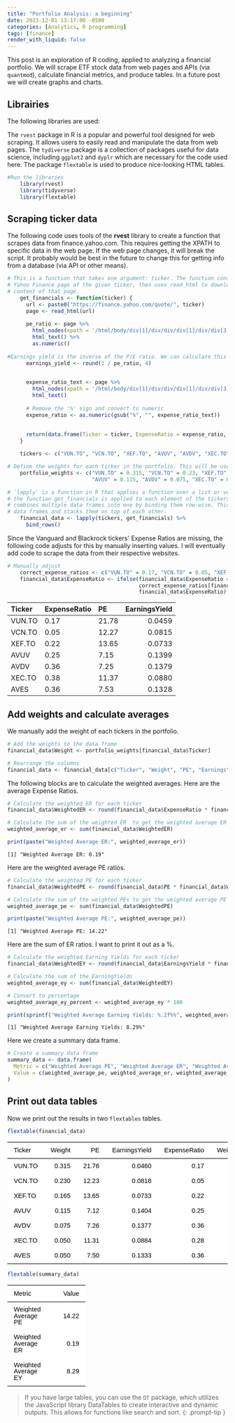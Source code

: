 ```yaml
---
title: "Portfolio Analysis: a beginning"
date: 2023-12-01 13:17:00 -0500
categories: [Analytics, R programming]
tags: [finance]
render_with_liquid: false
---
```


This post is an exploration of R coding, applied to analyzing a financial portfolio. We will scrape ETF  stock data from web pages and APIs (via `quantmod`), calculate financial metrics, and produce tables. In a future post we will create graphs and charts.

## Librairies

The following libraries are used:

The `rvest` package in R is a popular and powerful tool designed for web scraping. It allows users to easily read and manipulate the data from web pages. The `tydiverse` package is a collection of packages useful for data science, including  `ggplot2` and `dyplr` which are necessary for the code used here. The package `flextable` is used to produce nice-looking HTML tables.

```r
#Run the libraries
    library(rvest)
    library(tidyverse)
    library(flextable)
```

## Scraping ticker data

The following code uses tools of the **rvest** library to create a function that scrapes data from finance.yahoo.com. This requires getting the XPATH to specific data in the web page. If the web page changes, it will break the script. It probably would be best  in the future to change this for getting info from a database (via API or other means).

```r
# This is a function that takes one argument: ticker. The function constructs a URL for the
# Yahoo Finance page of the given ticker, then uses read_html to download and parse the HTML
# content of that page. 
    get_financials <- function(ticker) {
      url <- paste0("https://finance.yahoo.com/quote/", ticker)
      page <- read_html(url)
      
      pe_ratio <- page %>%
        html_nodes(xpath = '/html/body/div[1]/div/div/div[1]/div/div[3]/div[1]/div/div[1]/div/div/div/div[2]/div[2]/table/tbody/tr[3]/td[2]') %>%
        html_text() %>%
        as.numeric()
      
#Earnings yield is the inverse of the P/E ratio. We can calculate this here.
      earnings_yield <- round(1 / pe_ratio, 4)
      

      expense_ratio_text <- page %>%
        html_nodes(xpath = '/html/body/div[1]/div/div/div[1]/div/div[3]/div[1]/div/div[1]/div/div/div/div[2]/div[2]/table/tbody/tr[7]/td[2]') %>%
        html_text()
      
      # Remove the '%' sign and convert to numeric
      expense_ratio <- as.numeric(gsub("%", "", expense_ratio_text))
      
      
      return(data.frame(Ticker = ticker, ExpenseRatio = expense_ratio, PE = pe_ratio, EarningsYield = earnings_yield))
    }

    tickers <- c("VUN.TO", "VCN.TO", "XEF.TO", "AVUV", "AVDV", "XEC.TO", "AVES")  # The tickers part of the portfolio

# Define the weights for each ticker in the portfolio. This will be used to calculate the weighted averages.
    portfolio_weights <- c("VUN.TO" = 0.315, "VCN.TO" = 0.23, "XEF.TO" = 0.165, 
                           "AVUV" = 0.115, "AVDV" = 0.075, "XEC.TO" = 0.05, "AVES" = 0.05)

# `lapply` is a function in R that applies a function over a list or vector. In this case,
# the function get_financials is applied to each element of the tickers vector. `bind_rows()`
# combines multiple data frames into one by binding them row-wise. This means that it takes
# data frames and stacks them on top of each other.
    financial_data <- lapply(tickers, get_financials) %>%
      bind_rows()
```

Since the Vanguard and Blackrock tickers' Expense Ratios are missing, the following code adjusts for this by manually inserting values. I will eventually add code to scrape the data from their respective websites.

```r
# Manually adjust 
    correct_expense_ratios <- c("VUN.TO" = 0.17, "VCN.TO" = 0.05, "XEF.TO" = 0.22, "XEC.TO" = 0.28)
    financial_data$ExpenseRatio <- ifelse(financial_data$ExpenseRatio == 0,
                                          correct_expense_ratios[financial_data$Ticker],
                                          financial_data$ExpenseRatio)
```

| Ticker | ExpenseRatio | PE    | EarningsYield |
|:-------|:-------------|:------|--------------:|
| VUN.TO | 0.17         | 21.78 | 0.0459        |
| VCN.TO | 0.05         | 12.27 | 0.0815        |
| XEF.TO | 0.22         | 13.65 | 0.0733        |
| AVUV   | 0.25         | 7.15  | 0.1399        |
| AVDV   | 0.36         | 7.25  | 0.1379        |
| XEC.TO | 0.38         | 11.37 | 0.0880        |
| AVES   | 0.36         | 7.53  | 0.1328        |


## Add weights and calculate averages

We manually add the weight of each tickers in the portfolio.

```r
# Add the weights to the data frame
financial_data$Weight <- portfolio_weights[financial_data$Ticker]

# Rearrange the columns
financial_data <- financial_data[c("Ticker", "Weight", "PE", "EarningsYield", "ExpenseRatio")]
```

The following blocks are to calculate the weighted averages. Here are the average Expense Ratios.

```r
# Calculate the weighted ER for each ticker
financial_data$WeightedER <- round(financial_data$ExpenseRatio * financial_data$Weight,2)

# Calculate the sum of the weighted ER  to get the weighted average ER
weighted_average_er <- sum(financial_data$WeightedER)

print(paste("Weighted Average ER:", weighted_average_er))
```
`[1] "Weighted Average ER: 0.19"`

Here are the weighted average PE ratios.

```r
# Calculate the weighted PE for each ticker
financial_data$WeightedPE <- round(financial_data$PE * financial_data$Weight, 2)

# Calculate the sum of the weighted PEs to get the weighted average PE
weighted_average_pe <- sum(financial_data$WeightedPE)

print(paste("Weighted Average PE:", weighted_average_pe))

```
`[1] "Weighted Average PE: 14.22"`

Here are the sum of ER ratios. I want to print it out as a %. 
```r
# Calculate the weighted Earning Yields for each ticker
financial_data$WeightedEY <- round(financial_data$EarningsYield * financial_data$Weight, 4)

# Calculate the sum of the EarningYields
weighted_average_ey <- sum(financial_data$WeightedEY)

# Convert to percentage
weighted_average_ey_percent <- weighted_average_ey * 100

print(sprintf("Weighted Average Earning Yields: %.2f%%", weighted_average_ey_percent))
```
`[1] "Weighted Average Earning Yields: 8.29%"`

Here we create a summary data frame. 
```r
# Create a summary data frame
summary_data <- data.frame(
  Metric = c("Weighted Average PE", "Weighted Average ER", "Weighted Average EY"),
  Value = c(weighted_average_pe, weighted_average_er, weighted_average_ey_percent)
)
```

## Print out data tables
Now we print out the results in two `flextables` tables.

```r
flextable(financial_data)
```
<div class="tabwid"><style>.cl-bb5b6256{}.cl-bb540a24{font-family:'Arial';font-size:11pt;font-weight:normal;font-style:normal;text-decoration:none;color:rgba(0, 0, 0, 1.00);background-color:white;}.cl-bb56dca4{margin:0;text-align:left;border-bottom: 0 solid rgba(0, 0, 0, 1.00);border-top: 0 solid rgba(0, 0, 0, 1.00);border-left: 0 solid rgba(0, 0, 0, 1.00);border-right: 0 solid rgba(0, 0, 0, 1.00);padding-bottom:5pt;padding-top:5pt;padding-left:5pt;padding-right:5pt;line-height: 1;background-color:white;}.cl-bb56dcae{margin:0;text-align:right;border-bottom: 0 solid rgba(0, 0, 0, 1.00);border-top: 0 solid rgba(0, 0, 0, 1.00);border-left: 0 solid rgba(0, 0, 0, 1.00);border-right: 0 solid rgba(0, 0, 0, 1.00);padding-bottom:5pt;padding-top:5pt;padding-left:5pt;padding-right:5pt;line-height: 1;background-color:white;}.cl-bb56ed98{width:0.75in;background-color:white;vertical-align: middle;border-bottom: 1.5pt solid rgba(102, 102, 102, 1.00);border-top: 1.5pt solid rgba(102, 102, 102, 1.00);border-left: 0 solid rgba(0, 0, 0, 1.00);border-right: 0 solid rgba(0, 0, 0, 1.00);margin-bottom:0;margin-top:0;margin-left:0;margin-right:0;}.cl-bb56ed99{width:0.75in;background-color:white;vertical-align: middle;border-bottom: 1.5pt solid rgba(102, 102, 102, 1.00);border-top: 1.5pt solid rgba(102, 102, 102, 1.00);border-left: 0 solid rgba(0, 0, 0, 1.00);border-right: 0 solid rgba(0, 0, 0, 1.00);margin-bottom:0;margin-top:0;margin-left:0;margin-right:0;}.cl-bb56ed9a{width:0.75in;background-color:white;vertical-align: middle;border-bottom: 0 solid rgba(0, 0, 0, 1.00);border-top: 0 solid rgba(0, 0, 0, 1.00);border-left: 0 solid rgba(0, 0, 0, 1.00);border-right: 0 solid rgba(0, 0, 0, 1.00);margin-bottom:0;margin-top:0;margin-left:0;margin-right:0;}.cl-bb56eda2{width:0.75in;background-color:white;vertical-align: middle;border-bottom: 0 solid rgba(0, 0, 0, 1.00);border-top: 0 solid rgba(0, 0, 0, 1.00);border-left: 0 solid rgba(0, 0, 0, 1.00);border-right: 0 solid rgba(0, 0, 0, 1.00);margin-bottom:0;margin-top:0;margin-left:0;margin-right:0;}.cl-bb56eda3{width:0.75in;background-color:white;vertical-align: middle;border-bottom: 1.5pt solid rgba(102, 102, 102, 1.00);border-top: 0 solid rgba(0, 0, 0, 1.00);border-left: 0 solid rgba(0, 0, 0, 1.00);border-right: 0 solid rgba(0, 0, 0, 1.00);margin-bottom:0;margin-top:0;margin-left:0;margin-right:0;}.cl-bb56eda4{width:0.75in;background-color:white;vertical-align: middle;border-bottom: 1.5pt solid rgba(102, 102, 102, 1.00);border-top: 0 solid rgba(0, 0, 0, 1.00);border-left: 0 solid rgba(0, 0, 0, 1.00);border-right: 0 solid rgba(0, 0, 0, 1.00);margin-bottom:0;margin-top:0;margin-left:0;margin-right:0;}</style><table data-quarto-disable-processing='true' class='cl-bb5b6256'><thead><tr style="overflow-wrap:break-word;"><th class="cl-bb56ed98"><p class="cl-bb56dca4"><span class="cl-bb540a24">Ticker</span></p></th><th class="cl-bb56ed99"><p class="cl-bb56dcae"><span class="cl-bb540a24">Weight</span></p></th><th class="cl-bb56ed99"><p class="cl-bb56dcae"><span class="cl-bb540a24">PE</span></p></th><th class="cl-bb56ed99"><p class="cl-bb56dcae"><span class="cl-bb540a24">EarningsYield</span></p></th><th class="cl-bb56ed99"><p class="cl-bb56dcae"><span class="cl-bb540a24">ExpenseRatio</span></p></th><th class="cl-bb56ed99"><p class="cl-bb56dcae"><span class="cl-bb540a24">WeightedER</span></p></th><th class="cl-bb56ed99"><p class="cl-bb56dcae"><span class="cl-bb540a24">WeightedPE</span></p></th><th class="cl-bb56ed99"><p class="cl-bb56dcae"><span class="cl-bb540a24">WeightedEY</span></p></th></tr></thead><tbody><tr style="overflow-wrap:break-word;"><td class="cl-bb56ed9a"><p class="cl-bb56dca4"><span class="cl-bb540a24">VUN.TO</span></p></td><td class="cl-bb56eda2"><p class="cl-bb56dcae"><span class="cl-bb540a24">0.315</span></p></td><td class="cl-bb56eda2"><p class="cl-bb56dcae"><span class="cl-bb540a24">21.76</span></p></td><td class="cl-bb56eda2"><p class="cl-bb56dcae"><span class="cl-bb540a24">0.0460</span></p></td><td class="cl-bb56eda2"><p class="cl-bb56dcae"><span class="cl-bb540a24">0.17</span></p></td><td class="cl-bb56eda2"><p class="cl-bb56dcae"><span class="cl-bb540a24">0.05</span></p></td><td class="cl-bb56eda2"><p class="cl-bb56dcae"><span class="cl-bb540a24">6.85</span></p></td><td class="cl-bb56eda2"><p class="cl-bb56dcae"><span class="cl-bb540a24">0.0145</span></p></td></tr><tr style="overflow-wrap:break-word;"><td class="cl-bb56ed9a"><p class="cl-bb56dca4"><span class="cl-bb540a24">VCN.TO</span></p></td><td class="cl-bb56eda2"><p class="cl-bb56dcae"><span class="cl-bb540a24">0.230</span></p></td><td class="cl-bb56eda2"><p class="cl-bb56dcae"><span class="cl-bb540a24">12.23</span></p></td><td class="cl-bb56eda2"><p class="cl-bb56dcae"><span class="cl-bb540a24">0.0818</span></p></td><td class="cl-bb56eda2"><p class="cl-bb56dcae"><span class="cl-bb540a24">0.05</span></p></td><td class="cl-bb56eda2"><p class="cl-bb56dcae"><span class="cl-bb540a24">0.01</span></p></td><td class="cl-bb56eda2"><p class="cl-bb56dcae"><span class="cl-bb540a24">2.81</span></p></td><td class="cl-bb56eda2"><p class="cl-bb56dcae"><span class="cl-bb540a24">0.0188</span></p></td></tr><tr style="overflow-wrap:break-word;"><td class="cl-bb56ed9a"><p class="cl-bb56dca4"><span class="cl-bb540a24">XEF.TO</span></p></td><td class="cl-bb56eda2"><p class="cl-bb56dcae"><span class="cl-bb540a24">0.165</span></p></td><td class="cl-bb56eda2"><p class="cl-bb56dcae"><span class="cl-bb540a24">13.65</span></p></td><td class="cl-bb56eda2"><p class="cl-bb56dcae"><span class="cl-bb540a24">0.0733</span></p></td><td class="cl-bb56eda2"><p class="cl-bb56dcae"><span class="cl-bb540a24">0.22</span></p></td><td class="cl-bb56eda2"><p class="cl-bb56dcae"><span class="cl-bb540a24">0.04</span></p></td><td class="cl-bb56eda2"><p class="cl-bb56dcae"><span class="cl-bb540a24">2.25</span></p></td><td class="cl-bb56eda2"><p class="cl-bb56dcae"><span class="cl-bb540a24">0.0121</span></p></td></tr><tr style="overflow-wrap:break-word;"><td class="cl-bb56ed9a"><p class="cl-bb56dca4"><span class="cl-bb540a24">AVUV</span></p></td><td class="cl-bb56eda2"><p class="cl-bb56dcae"><span class="cl-bb540a24">0.115</span></p></td><td class="cl-bb56eda2"><p class="cl-bb56dcae"><span class="cl-bb540a24">7.12</span></p></td><td class="cl-bb56eda2"><p class="cl-bb56dcae"><span class="cl-bb540a24">0.1404</span></p></td><td class="cl-bb56eda2"><p class="cl-bb56dcae"><span class="cl-bb540a24">0.25</span></p></td><td class="cl-bb56eda2"><p class="cl-bb56dcae"><span class="cl-bb540a24">0.03</span></p></td><td class="cl-bb56eda2"><p class="cl-bb56dcae"><span class="cl-bb540a24">0.82</span></p></td><td class="cl-bb56eda2"><p class="cl-bb56dcae"><span class="cl-bb540a24">0.0161</span></p></td></tr><tr style="overflow-wrap:break-word;"><td class="cl-bb56ed9a"><p class="cl-bb56dca4"><span class="cl-bb540a24">AVDV</span></p></td><td class="cl-bb56eda2"><p class="cl-bb56dcae"><span class="cl-bb540a24">0.075</span></p></td><td class="cl-bb56eda2"><p class="cl-bb56dcae"><span class="cl-bb540a24">7.26</span></p></td><td class="cl-bb56eda2"><p class="cl-bb56dcae"><span class="cl-bb540a24">0.1377</span></p></td><td class="cl-bb56eda2"><p class="cl-bb56dcae"><span class="cl-bb540a24">0.36</span></p></td><td class="cl-bb56eda2"><p class="cl-bb56dcae"><span class="cl-bb540a24">0.03</span></p></td><td class="cl-bb56eda2"><p class="cl-bb56dcae"><span class="cl-bb540a24">0.54</span></p></td><td class="cl-bb56eda2"><p class="cl-bb56dcae"><span class="cl-bb540a24">0.0103</span></p></td></tr><tr style="overflow-wrap:break-word;"><td class="cl-bb56ed9a"><p class="cl-bb56dca4"><span class="cl-bb540a24">XEC.TO</span></p></td><td class="cl-bb56eda2"><p class="cl-bb56dcae"><span class="cl-bb540a24">0.050</span></p></td><td class="cl-bb56eda2"><p class="cl-bb56dcae"><span class="cl-bb540a24">11.31</span></p></td><td class="cl-bb56eda2"><p class="cl-bb56dcae"><span class="cl-bb540a24">0.0884</span></p></td><td class="cl-bb56eda2"><p class="cl-bb56dcae"><span class="cl-bb540a24">0.28</span></p></td><td class="cl-bb56eda2"><p class="cl-bb56dcae"><span class="cl-bb540a24">0.01</span></p></td><td class="cl-bb56eda2"><p class="cl-bb56dcae"><span class="cl-bb540a24">0.57</span></p></td><td class="cl-bb56eda2"><p class="cl-bb56dcae"><span class="cl-bb540a24">0.0044</span></p></td></tr><tr style="overflow-wrap:break-word;"><td class="cl-bb56eda3"><p class="cl-bb56dca4"><span class="cl-bb540a24">AVES</span></p></td><td class="cl-bb56eda4"><p class="cl-bb56dcae"><span class="cl-bb540a24">0.050</span></p></td><td class="cl-bb56eda4"><p class="cl-bb56dcae"><span class="cl-bb540a24">7.50</span></p></td><td class="cl-bb56eda4"><p class="cl-bb56dcae"><span class="cl-bb540a24">0.1333</span></p></td><td class="cl-bb56eda4"><p class="cl-bb56dcae"><span class="cl-bb540a24">0.36</span></p></td><td class="cl-bb56eda4"><p class="cl-bb56dcae"><span class="cl-bb540a24">0.02</span></p></td><td class="cl-bb56eda4"><p class="cl-bb56dcae"><span class="cl-bb540a24">0.38</span></p></td><td class="cl-bb56eda4"><p class="cl-bb56dcae"><span class="cl-bb540a24">0.0067</span></p></td></tr></tbody></table></div>


```r
flextable(summary_data)
```
<div class="tabwid"><style>.cl-bb66bc5a{}.cl-bb6042a8{font-family:'Arial';font-size:11pt;font-weight:normal;font-style:normal;text-decoration:none;color:rgba(0, 0, 0, 1.00);background-color:white;}.cl-bb62d130{margin:0;text-align:left;border-bottom: 0 solid rgba(0, 0, 0, 1.00);border-top: 0 solid rgba(0, 0, 0, 1.00);border-left: 0 solid rgba(0, 0, 0, 1.00);border-right: 0 solid rgba(0, 0, 0, 1.00);padding-bottom:5pt;padding-top:5pt;padding-left:5pt;padding-right:5pt;line-height: 1;background-color:white;}.cl-bb62d13a{margin:0;text-align:right;border-bottom: 0 solid rgba(0, 0, 0, 1.00);border-top: 0 solid rgba(0, 0, 0, 1.00);border-left: 0 solid rgba(0, 0, 0, 1.00);border-right: 0 solid rgba(0, 0, 0, 1.00);padding-bottom:5pt;padding-top:5pt;padding-left:5pt;padding-right:5pt;line-height: 1;background-color:white;}.cl-bb62e3e6{width:0.75in;background-color:white;vertical-align: middle;border-bottom: 1.5pt solid rgba(102, 102, 102, 1.00);border-top: 1.5pt solid rgba(102, 102, 102, 1.00);border-left: 0 solid rgba(0, 0, 0, 1.00);border-right: 0 solid rgba(0, 0, 0, 1.00);margin-bottom:0;margin-top:0;margin-left:0;margin-right:0;}.cl-bb62e3f0{width:0.75in;background-color:white;vertical-align: middle;border-bottom: 1.5pt solid rgba(102, 102, 102, 1.00);border-top: 1.5pt solid rgba(102, 102, 102, 1.00);border-left: 0 solid rgba(0, 0, 0, 1.00);border-right: 0 solid rgba(0, 0, 0, 1.00);margin-bottom:0;margin-top:0;margin-left:0;margin-right:0;}.cl-bb62e3f1{width:0.75in;background-color:white;vertical-align: middle;border-bottom: 0 solid rgba(0, 0, 0, 1.00);border-top: 0 solid rgba(0, 0, 0, 1.00);border-left: 0 solid rgba(0, 0, 0, 1.00);border-right: 0 solid rgba(0, 0, 0, 1.00);margin-bottom:0;margin-top:0;margin-left:0;margin-right:0;}.cl-bb62e3fa{width:0.75in;background-color:white;vertical-align: middle;border-bottom: 0 solid rgba(0, 0, 0, 1.00);border-top: 0 solid rgba(0, 0, 0, 1.00);border-left: 0 solid rgba(0, 0, 0, 1.00);border-right: 0 solid rgba(0, 0, 0, 1.00);margin-bottom:0;margin-top:0;margin-left:0;margin-right:0;}.cl-bb62e3fb{width:0.75in;background-color:white;vertical-align: middle;border-bottom: 1.5pt solid rgba(102, 102, 102, 1.00);border-top: 0 solid rgba(0, 0, 0, 1.00);border-left: 0 solid rgba(0, 0, 0, 1.00);border-right: 0 solid rgba(0, 0, 0, 1.00);margin-bottom:0;margin-top:0;margin-left:0;margin-right:0;}.cl-bb62e3fc{width:0.75in;background-color:white;vertical-align: middle;border-bottom: 1.5pt solid rgba(102, 102, 102, 1.00);border-top: 0 solid rgba(0, 0, 0, 1.00);border-left: 0 solid rgba(0, 0, 0, 1.00);border-right: 0 solid rgba(0, 0, 0, 1.00);margin-bottom:0;margin-top:0;margin-left:0;margin-right:0;}</style><table data-quarto-disable-processing='true' class='cl-bb66bc5a'><thead><tr style="overflow-wrap:break-word;"><th class="cl-bb62e3e6"><p class="cl-bb62d130"><span class="cl-bb6042a8">Metric</span></p></th><th class="cl-bb62e3f0"><p class="cl-bb62d13a"><span class="cl-bb6042a8">Value</span></p></th></tr></thead><tbody><tr style="overflow-wrap:break-word;"><td class="cl-bb62e3f1"><p class="cl-bb62d130"><span class="cl-bb6042a8">Weighted Average PE</span></p></td><td class="cl-bb62e3fa"><p class="cl-bb62d13a"><span class="cl-bb6042a8">14.22</span></p></td></tr><tr style="overflow-wrap:break-word;"><td class="cl-bb62e3f1"><p class="cl-bb62d130"><span class="cl-bb6042a8">Weighted Average ER</span></p></td><td class="cl-bb62e3fa"><p class="cl-bb62d13a"><span class="cl-bb6042a8">0.19</span></p></td></tr><tr style="overflow-wrap:break-word;"><td class="cl-bb62e3fb"><p class="cl-bb62d130"><span class="cl-bb6042a8">Weighted Average EY</span></p></td><td class="cl-bb62e3fc"><p class="cl-bb62d13a"><span class="cl-bb6042a8">8.29</span></p></td></tr></tbody></table></div>

> If you have large tables, you can use the `DT` package, which utilizes the JavaScript library DataTables to create interactive and dynamic outputs. This allows for functions like search and sort.
{: .prompt-tip }
